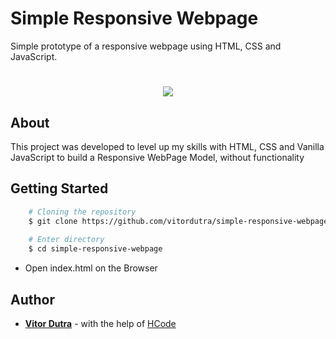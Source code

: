 # Simple Responsive Webpage

Simple prototype of a responsive webpage using HTML, CSS and JavaScript.

<h1 align="center" alt="screenshot">
  <img src="https://ik.imagekit.io/nfbjje2exl/ezgif.com-video-to-gif__1__txpw75gqy.gif">
</h1>

## About
This project was developed to level up my skills with HTML, CSS and Vanilla JavaScript to build a Responsive WebPage Model, without functionality

## Getting Started
```bash
	# Cloning the repository
	$ git clone https://github.com/vitordutra/simple-responsive-webpage
	
	# Enter directory
	$ cd simple-responsive-webpage
```

- Open index.html on the Browser

## Author

* [**Vitor Dutra**](https://github.com/vitordutra/) - with the help of [HCode](https://www.hcode.com.br/)
